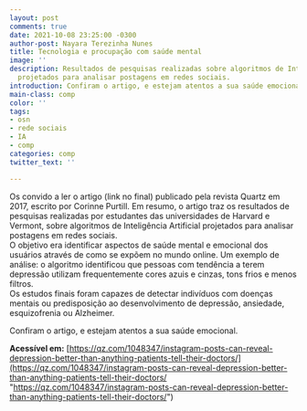 ```yaml
---
layout: post
comments: true
date: 2021-10-08 23:25:00 -0300
author-post: Nayara Terezinha Nunes
title: Tecnologia e procupação com saúde mental
image: ''
description: Resultados de pesquisas realizadas sobre algoritmos de Inteligência Artificial
  projetados para analisar postagens em redes sociais.
introduction: Confiram o artigo, e estejam atentos a sua saúde emocional.
main-class: comp
color: ''
tags:
- osn
- rede sociais
- IA
- comp
categories: comp
twitter_text: ''

---
```

Os convido a ler o artigo (link no final) publicado pela revista Quartz em 2017, escrito por Corinne Purtill. Em resumo, o artigo traz os resultados de pesquisas realizadas por estudantes das universidades de Harvard e Vermont, sobre algoritmos de Inteligência Artificial projetados para analisar postagens em redes sociais.   
O objetivo era identificar aspectos de saúde mental e emocional dos usuários através de como se expõem no mundo online. Um exemplo de análise: o algoritmo identificou que pessoas com tendência a terem depressão utilizam frequentemente cores azuis e cinzas, tons frios e menos filtros.   
Os estudos finais foram capazes de detectar indivíduos com doenças mentais ou predisposição ao desenvolvimento de depressão, ansiedade, esquizofrenia ou Alzheimer.   
  
Confiram o artigo, e estejam atentos a sua saúde emocional.

**Acessível em:** [https://qz.com/1048347/instagram-posts-can-reveal-depression-better-than-anything-patients-tell-their-doctors/](https://qz.com/1048347/instagram-posts-can-reveal-depression-better-than-anything-patients-tell-their-doctors/ "https://qz.com/1048347/instagram-posts-can-reveal-depression-better-than-anything-patients-tell-their-doctors/")